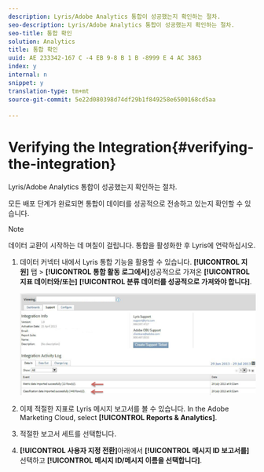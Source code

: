 ```yaml
---
description: Lyris/Adobe Analytics 통합이 성공했는지 확인하는 절차.
seo-description: Lyris/Adobe Analytics 통합이 성공했는지 확인하는 절차.
seo-title: 통합 확인
solution: Analytics
title: 통합 확인
uuid: AE 233342-167 C -4 EB 9-8 B 1 B -8999 E 4 AC 3863
index: y
internal: n
snippet: y
translation-type: tm+mt
source-git-commit: 5e22d080398d74df29b1f849258e6500168cd5aa

---
```



# Verifying the Integration{#verifying-the-integration}

Lyris/Adobe Analytics 통합이 성공했는지 확인하는 절차.

모든 배포 단계가 완료되면 통합이 데이터를 성공적으로 전송하고 있는지 확인할 수 있습니다.

>[!NOTE]
>
>데이터 교환이 시작하는 데 며칠이 걸립니다. 통합을 활성화한 후 Lyris에 연락하십시오.

1. 데이터 커넥터 내에서 Lyris 통합 기능을 활용할 수 있습니다. **[!UICONTROL 지원]** 탭 &gt; **[!UICONTROL 통합 활동 로그에서]**&#x200B;성공적으로 가져온 **[!UICONTROL 지표 데이터와/또는]** **[!UICONTROL 분류 데이터를 성공적으로 가져와야 합니다]**.

   ![](assets/integration_info.png)

1. 이제 적절한 지표로 Lyris 메시지 보고서를 볼 수 있습니다. In the Adobe Marketing Cloud, select **[!UICONTROL Reports &amp; Analytics]**.
1. 적절한 보고서 세트를 선택합니다.
1. **[!UICONTROL 사용자 지정 전환]**&#x200B;아래에서 **[!UICONTROL 메시지 ID 보고서를]** 선택하고 **[!UICONTROL 메시지 ID/메시지 이름을 선택합니다]**.
